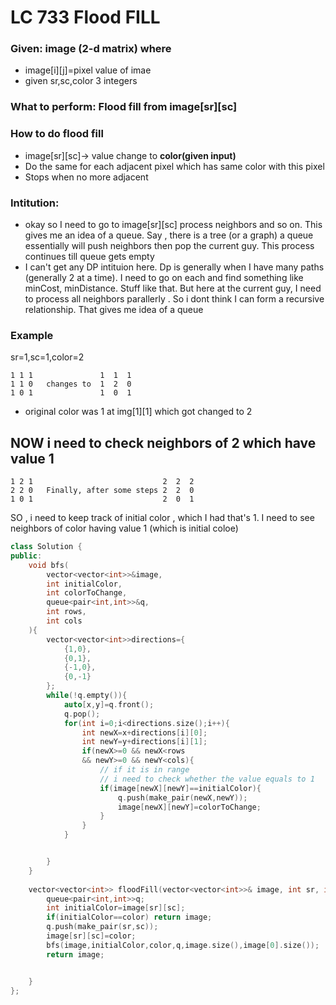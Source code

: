 # LC 733 Flood FILL
### Given: image (2-d matrix) where
- image[i][j]=pixel value of imae
- given sr,sc,color 3 integers
### **What to perform**: Flood fill from image[sr][sc]

### How to do flood fill
- image[sr][sc]-> value change to **color(given input)**
- Do the same for each adjacent pixel which has same color with this pixel
- Stops when no more adjacent

### Intitution:
- okay so I need to go to image[sr][sc] process neighbors and so on. This gives me an idea of a queue. Say , there is a tree (or a graph) a queue essentially will push neighbors then pop the current guy. This process continues till queue gets empty
- I can't get any DP intituion here. Dp is generally when I have many paths (generally 2 at a time). I need to go on each and find something like minCost, minDistance. Stuff like that. But here at the current guy, I need to process all neighbors parallerly . So i dont think I can form a recursive relationship. That gives me idea of a queue

### Example
sr=1,sc=1,color=2
```code
1 1 1               1  1  1
1 1 0   changes to  1  2  0
1 0 1               1  0  1
```
- original color was 1 at img[1][1] which got changed to 2
## NOW i need to check neighbors of 2 which have value 1
```code
1 2 1                             2  2  2
2 2 0   Finally, after some steps 2  2  0
1 0 1                             2  0  1
```
SO , i need to keep track of initial color , which I had that's 1. I need to see neighbors of color having value 1 (which is initial coloe)


```cpp
class Solution {
public:
    void bfs(
        vector<vector<int>>&image,
        int initialColor,
        int colorToChange,
        queue<pair<int,int>>&q,
        int rows,
        int cols
    ){
        vector<vector<int>>directions={
            {1,0},
            {0,1},
            {-1,0},
            {0,-1}
        };
        while(!q.empty()){
            auto[x,y]=q.front();
            q.pop();
            for(int i=0;i<directions.size();i++){
                int newX=x+directions[i][0];
                int newY=y+directions[i][1];
                if(newX>=0 && newX<rows 
                && newY>=0 && newY<cols){
                    // if it is in range
                    // i need to check whether the value equals to 1
                    if(image[newX][newY]==initialColor){
                        q.push(make_pair(newX,newY));
                        image[newX][newY]=colorToChange;
                    }
                }
            }


        }
    }
    
    vector<vector<int>> floodFill(vector<vector<int>>& image, int sr, int sc, int color) {
        queue<pair<int,int>>q;
        int initialColor=image[sr][sc];
        if(initialColor==color) return image;
        q.push(make_pair(sr,sc));
        image[sr][sc]=color;
        bfs(image,initialColor,color,q,image.size(),image[0].size());
        return image;


    }
};
```